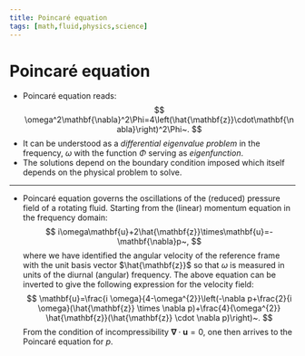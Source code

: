 ```yaml
---
title: Poincaré equation
tags: [math,fluid,physics,science]
---
```

# Poincaré equation
- Poincaré equation reads:
$$
\omega^2\mathbf{\nabla}^2\Phi=4\left(\hat{\mathbf{z}}\cdot\mathbf{\nabla}\right)^2\Phi~.
$$
- It can be understood as a *differential eigenvalue problem* in the frequency, $\omega$ with the function $\Phi$ serving as *eigenfunction*.
- The solutions depend on the boundary condition imposed which itself depends on the physical problem to solve.

---
- Poincaré equation governs the oscillations of the (reduced) pressure field of a rotating fluid.
Starting from the (linear) momentum equation in the frequency domain:
$$
i\omega\mathbf{u}+2\hat{\mathbf{z}}\times\mathbf{u}=-\mathbf{\nabla}p~,
$$
where we have identified the angular velocity of the reference frame with the unit basis vector $\hat{\mathbf{z}}$ so that $\omega$ is measured in units of the diurnal (angular) frequency. The above equation can be inverted to give the following expression for the velocity field:
$$
\mathbf{u}=\frac{i \omega}{4-\omega^{2}}\left(-\nabla p+\frac{2}{i \omega}(\hat{\mathbf{z}} \times \nabla p)+\frac{4}{\omega^{2}} \hat{\mathbf{z}}(\hat{\mathbf{z}} \cdot \nabla p)\right)~.
$$
From the condition of incompressibility $\mathbf{\nabla}\cdot\mathbf{u}=0$, one then arrives to the Poincaré equation for $p$.

